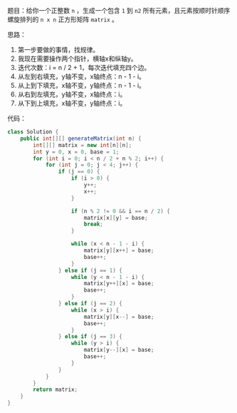 题目：给你一个正整数 `n` ，生成一个包含 `1` 到 `n2` 所有元素，且元素按顺时针顺序螺旋排列的 `n x n` 正方形矩阵 `matrix` 。



思路：

1. 第一步要做的事情，找规律。
2. 我现在需要操作两个指针，横轴x和纵轴y。
3. 迭代次数：i = n / 2 + 1，每次迭代填充四个边。
4. 从左到右填充，y轴不变，x轴终点：n - 1 - i。
5. 从上到下填充，x轴不变，y轴终点：n - 1 - i。
6. 从右到左填充，y轴不变，x轴终点：i。
7. 从下到上填充，x轴不变，y轴终点：i。



代码：

```java
class Solution {
    public int[][] generateMatrix(int n) {
        int[][] matrix = new int[n][n];
        int y = 0, x = 0, base = 1;
        for (int i = 0; i < n / 2 + n % 2; i++) {
            for (int j = 0; j < 4; j++) {
                if (j == 0) {
                    if (i > 0) {
                        y++;
                        x++;
                    }

                    if (n % 2 != 0 && i == n / 2) {
                        matrix[x][y] = base;
                        break;
                    }

                    while (x < n - 1 - i) {
                        matrix[y][x++] = base;
                        base++;
                    }
                } else if (j == 1) {
                    while (y < n - 1 - i) {
                        matrix[y++][x] = base;
                        base++;
                    }
                } else if (j == 2) {
                    while (x > i) {
                        matrix[y][x--] = base;
                        base++;
                    }
                } else if (j == 3) {
                    while (y > i) {
                        matrix[y--][x] = base;
                        base++;
                    }
                }
            }
        }
        return matrix;
    }
}
```

